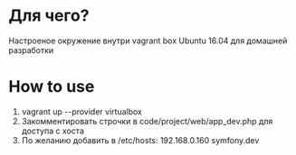 # Для чего?
Настроеное окружение внутри vagrant box Ubuntu 16.04 для домашней разработки

# How to use
1. vagrant up --provider virtualbox
2. Закомментировать строчки в code/project/web/app_dev.php для доступа с хоста
3. По желанию добавить в /etc/hosts: 192.168.0.160 symfony.dev
